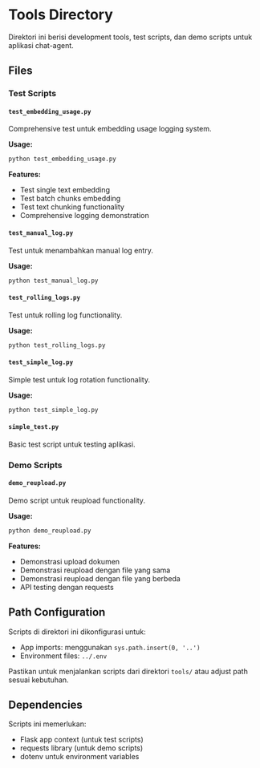 # Tools Directory

Direktori ini berisi development tools, test scripts, dan demo scripts untuk aplikasi chat-agent.

## Files

### Test Scripts

#### `test_embedding_usage.py`
Comprehensive test untuk embedding usage logging system.

**Usage:**
```bash
python test_embedding_usage.py
```

**Features:**
- Test single text embedding
- Test batch chunks embedding  
- Test text chunking functionality
- Comprehensive logging demonstration

#### `test_manual_log.py`
Test untuk menambahkan manual log entry.

**Usage:**
```bash
python test_manual_log.py
```

#### `test_rolling_logs.py`
Test untuk rolling log functionality.

**Usage:**
```bash
python test_rolling_logs.py
```

#### `test_simple_log.py`
Simple test untuk log rotation functionality.

**Usage:**
```bash
python test_simple_log.py
```

#### `simple_test.py`
Basic test script untuk testing aplikasi.

### Demo Scripts

#### `demo_reupload.py`
Demo script untuk reupload functionality.

**Usage:**
```bash
python demo_reupload.py
```

**Features:**
- Demonstrasi upload dokumen
- Demonstrasi reupload dengan file yang sama
- Demonstrasi reupload dengan file yang berbeda
- API testing dengan requests

## Path Configuration

Scripts di direktori ini dikonfigurasi untuk:
- App imports: menggunakan `sys.path.insert(0, '..')`
- Environment files: `../.env`

Pastikan untuk menjalankan scripts dari direktori `tools/` atau adjust path sesuai kebutuhan.

## Dependencies

Scripts ini memerlukan:
- Flask app context (untuk test scripts)
- requests library (untuk demo scripts)
- dotenv untuk environment variables
